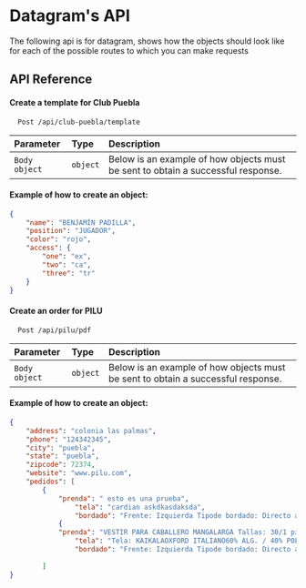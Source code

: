 
# Datagram's API

The following api is for datagram, shows how the objects should look like for each of the possible routes to which you can make requests


## API Reference

#### Create a template for Club Puebla

```http
  Post /api/club-puebla/template
```

| Parameter | Type     | Description                |
| :-------- | :------- | :------------------------- |
| `Body object` | `object` | Below is an example of how objects must be sent to obtain a successful response.|

#### Example of how to create an object:

```json
{
    "name": "BENJAMÍN PADILLA",
    "position": "JUGADOR",
    "color": "rojo",
    "access": {
        "one": "ex",
        "two": "ca",
        "three": "tr"
    }
}

```

#### Create an order for PILU

```http
  Post /api/pilu/pdf
```

| Parameter | Type     | Description                |
| :-------- | :------- | :------------------------- |
| `Body object` | `object` | Below is an example of how objects must be sent to obtain a successful response.|

#### Example of how to create an object:

```json
{
    "address": "colonia las palmas",
    "phone": "124342345",
    "city": "puebla",
    "state": "puebla",
    "zipcode": 72374,
    "website": "www.pilu.com",
    "pedidos": [
        {
            "prenda": " esto es una prueba",
                "tela": "cardian askdkasdaksda",
                "bordado": "Frente: Izquierda Tipode bordado: Directo ala PrendaComentarios: DIPASAColor: VERDE" },
            {
            "prenda": "VESTIR PARA CABALLERO MANGALARGA Tallas: 30/1 piezas 34/10 piezas36/12 piezas 40/4 piezas 42/3 piezasPARTIDA 1--------Camisa de vestir mangalarga para Caballero, en tela Oxford Italiano(KAIKALA) 60% algodón / 40% poliéster, encolor BLANCO; Con cuello, pie de cuello ybotón down; en el frente superior izquierdouna bolsa terminación en pico CONSEPARACIÓN PARA LAPICEROCARGADA A LA PARTE INTERNA DE LAPRENDA; Manga larga puño redondo, ojal ybotón, bebedero en forma de flecha y dostablones cargados al bebedero; Espalda condoble bata y tablón en parte central de laespalda baja; CONTRASTES EN PIE DECUELLO INTERNO, PUÑOS INTERNOS YALETILLA BOTONERA EN TELA OXFORDITALIANO (KALTEX) EN COLOR AZULMARINO. ------------ Bordado directo a laprenda logo DIPASA en el frente superiorizquierdo arriba de la bolsa.",
                "tela": "Tela: KAIKALAOXFORD ITALIANO60% ALG. / 40% POL.BLANCO Color:BLANCO Composición: 60/40ALG-PO",
                "bordado": "Frente: Izquierda Tipode bordado: Directo ala PrendaComentarios: DIPASAColor: VERDE" }
                
        ]
}

```

